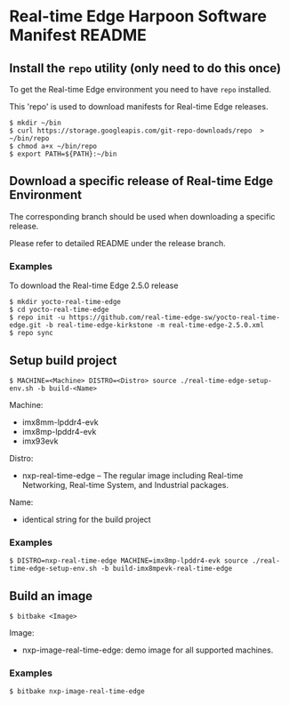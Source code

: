 # Real-time Edge Harpoon Software Manifest README

## Install the `repo` utility (only need to do this once)

To get the Real-time Edge environment you need to have `repo` installed.

This 'repo' is used to download manifests for Real-time Edge releases.

```
$ mkdir ~/bin
$ curl https://storage.googleapis.com/git-repo-downloads/repo  > ~/bin/repo
$ chmod a+x ~/bin/repo
$ export PATH=${PATH}:~/bin
```

## Download a specific release of Real-time Edge Environment

The corresponding branch should be used when downloading a specific release.

Please refer to detailed README under the release branch.

### Examples

To download the Real-time Edge 2.5.0 release

```
$ mkdir yocto-real-time-edge
$ cd yocto-real-time-edge
$ repo init -u https://github.com/real-time-edge-sw/yocto-real-time-edge.git -b real-time-edge-kirkstone -m real-time-edge-2.5.0.xml
$ repo sync
```

## Setup build project

```
$ MACHINE=<Machine> DISTRO=<Distro> source ./real-time-edge-setup-env.sh -b build-<Name>
```

Machine:
- imx8mm-lpddr4-evk
- imx8mp-lpddr4-evk
- imx93evk

Distro:
- nxp-real-time-edge – The regular image including Real-time Networking, Real-time System, and Industrial packages.

Name:
- identical string for the build project

### Examples

```
$ DISTRO=nxp-real-time-edge MACHINE=imx8mp-lpddr4-evk source ./real-time-edge-setup-env.sh -b build-imx8mpevk-real-time-edge
```

## Build an image

```
$ bitbake <Image>
```

Image:
- nxp-image-real-time-edge: demo image for all supported machines.

### Examples

```
$ bitbake nxp-image-real-time-edge
```
